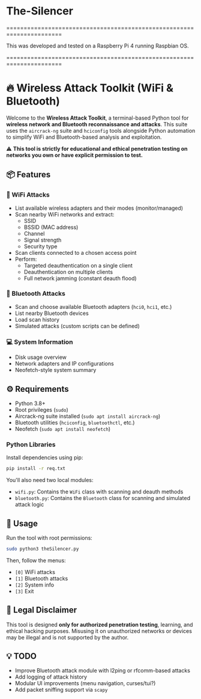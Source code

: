 # The-Silencer

======================================================================

This was developed and tested on a Raspberry Pi 4 running Raspbian OS.

======================================================================

🔥 Wireless Attack Toolkit (WiFi & Bluetooth)
============================================

Welcome to the **Wireless Attack Toolkit**, a terminal-based Python tool for **wireless network and Bluetooth reconnaissance and attacks**. This suite uses the `aircrack-ng` suite and `hciconfig` tools alongside Python automation to simplify WiFi and Bluetooth-based analysis and exploitation.

⚠️ **This tool is strictly for educational and ethical penetration testing on networks you own or have explicit permission to test.**

📦 Features
-----------

### 🛜 WiFi Attacks
- List available wireless adapters and their modes (monitor/managed)
- Scan nearby WiFi networks and extract:
  - SSID
  - BSSID (MAC address)
  - Channel
  - Signal strength
  - Security type
- Scan clients connected to a chosen access point
- Perform:
  - Targeted deauthentication on a single client
  - Deauthentication on multiple clients
  - Full network jamming (constant deauth flood)

### 📶 Bluetooth Attacks
- Scan and choose available Bluetooth adapters (`hci0`, `hci1`, etc.)
- List nearby Bluetooth devices
- Load scan history
- Simulated attacks (custom scripts can be defined)

### 💻 System Information
- Disk usage overview
- Network adapters and IP configurations
- Neofetch-style system summary

⚙️ Requirements
----------------

- Python 3.8+
- Root privileges (`sudo`)
- Aircrack-ng suite installed (`sudo apt install aircrack-ng`)
- Bluetooth utilities (`hciconfig`, `bluetoothctl`, etc.)
- Neofetch (`sudo apt install neofetch`)

### Python Libraries
Install dependencies using pip:

```bash
pip install -r req.txt
```

You'll also need two local modules:
- `wifi.py`: Contains the `WiFi` class with scanning and deauth methods
- `bluetooth.py`: Contains the `Bluetooth` class for scanning and simulated attack logic

🧠 Usage
--------

Run the tool with root permissions:

```bash
sudo python3 theSilencer.py
```

Then, follow the menus:
- `[0]` WiFi attacks
- `[1]` Bluetooth attacks
- `[2]` System info
- `[3]` Exit

🔐 Legal Disclaimer
-------------------

This tool is designed **only for authorized penetration testing**, learning, and ethical hacking purposes. Misusing it on unauthorized networks or devices may be illegal and is not supported by the author.

💡 TODO
--------
- Improve Bluetooth attack module with l2ping or rfcomm-based attacks
- Add logging of attack history
- Modular UI improvements (menu navigation, curses/tui?)
- Add packet sniffing support via `scapy`

